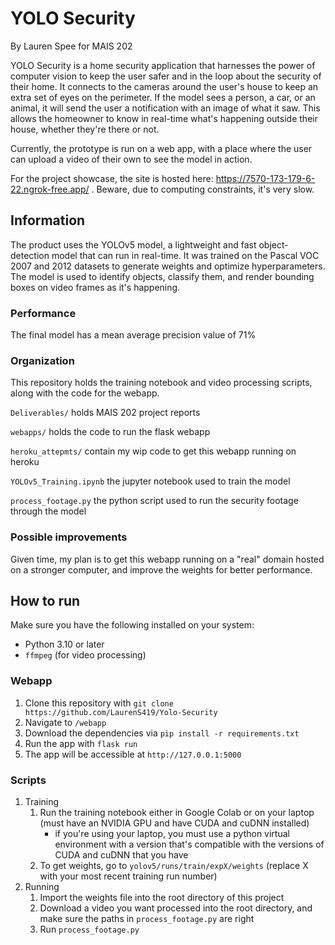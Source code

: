 # YOLO Security

By Lauren Spee for MAIS 202

YOLO Security is a home security application that harnesses the power of computer vision to keep the user safer and in the loop about the security of their home. It connects to the cameras around the user's house to keep an extra set of eyes on the perimeter. If the model sees a person, a car, or an animal, it will send the user a notification with an image of what it saw. This allows the homeowner to know in real-time what's happening outside their house, whether they're there or not.

Currently, the prototype is run on a web app, with a place where the user can upload a video of their own to see the model in action.

For the project showcase, the site is hosted here: https://7570-173-179-6-22.ngrok-free.app/ . Beware, due to computing constraints, it's very slow.

## Information
The product uses the YOLOv5 model, a lightweight and fast object-detection model that can run in real-time. It was trained on the Pascal VOC 2007 and 2012 datasets to generate weights and optimize hyperparameters. The model is used to identify objects, classify them, and render bounding boxes on video frames as it's happening.

### Performance 
The final model has a mean average precision value of 71%

### Organization

This repository holds the training notebook and video processing scripts, along with the code for the webapp.
  
```Deliverables/``` holds MAIS 202 project reports  
  
```webapps/``` holds the code to run the flask webapp  
  
```heroku_attepmts/``` contain my wip code to get this webapp running on heroku 
  
```YOLOv5_Training.ipynb``` the jupyter notebook used to train the model  
  
```process_footage.py```  the python script used to run the security footage through the model  
  

### Possible improvements
Given time, my plan is to get this webapp running on a "real" domain hosted on a stronger computer, and improve the weights for better performance.

## How to run

Make sure you have the following installed on your system:
- Python 3.10 or later
- `ffmpeg` (for video processing)

### Webapp
1. Clone this repository with ```git clone https://github.com/LaurenS419/Yolo-Security```
2. Navigate to ```/webapp```
3. Download the dependencies via ```pip install -r requirements.txt```
4. Run the app with ```flask run```
5. The app will be accessible at ```http://127.0.0.1:5000```

### Scripts
1. Training
     1. Run the training notebook either in Google Colab or on your laptop (must have an NVIDIA GPU and have CUDA and cuDNN installed)
          - if you're using your laptop, you must use a python virtual environment with a version that's compatible with the versions of CUDA and cuDNN that you have
     3. To get weights, go to ```yolov5/runs/train/expX/weights``` (replace X with your most recent training run number)
2. Running
    1. Import the weights file into the root directory of this project
    2. Download a video you want processed into the root directory, and make sure the paths in ```process_footage.py``` are right
    3. Run ```process_footage.py```
